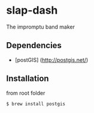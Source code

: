 # slap-dash
The impromptu band maker

## Dependencies
* [postGIS] (http://postgis.net/)

## Installation
from root folder
```command
$ brew install postgis
```
